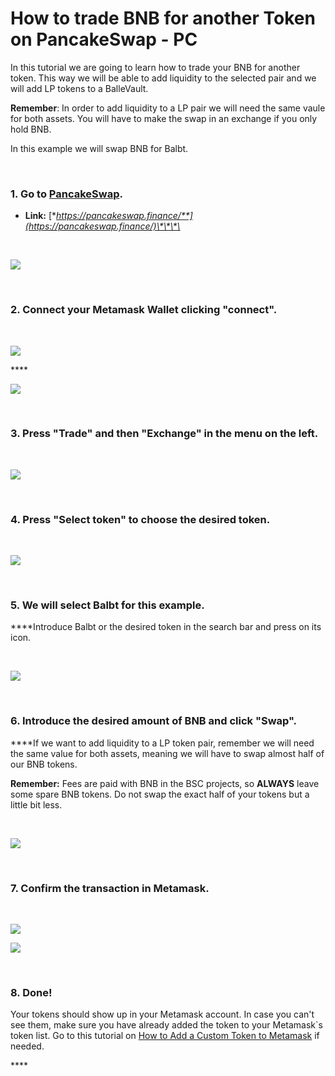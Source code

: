 # How to trade BNB for another Token on PancakeSwap - PC

In this tutorial we are going to learn how to trade your BNB for another token. This way we will be able to add liquidity to the selected pair and we will add LP tokens to a BalleVault.

‌**Remember**: In order to add liquidity to a LP pair we will need the same vaule for both assets. You will have to make the swap in an exchange if you only hold BNB.

‌In this example we will swap BNB for Balbt.

**‌**

### **1. Go** t**o** [**PancakeSwap**](https://pancakeswap.finance/)**.**

* **Link:** [**https://pancakeswap.finance/**](https://pancakeswap.finance/)\*\*\*\*

**‌**

![](../../../../../.gitbook/assets/1%20%287%29.png)

**‌**

### **2. Connect your Metamask Wallet clicking "connect".**

**‌**

![](../../../../../.gitbook/assets/2%20%286%29.png)

\*\*\*\*

![](../../../../../.gitbook/assets/3%20%286%29.png)

**‌**

### **3. Press "Trade" and then "Exchange" in the menu on the left.**

**‌**

![](../../../../../.gitbook/assets/4%20%287%29.png)

**‌**

### **4. Press "Select token" to choose the desired token.**

**‌**

![](../../../../../.gitbook/assets/4.5.png)

**‌**

### **5. We will select Balbt for this example.**

**‌**Introduce Balbt or the desired token in the search bar and press on its icon.

**‌**

![](../../../../../.gitbook/assets/image%20%2810%29.png)

**‌**

### **6. Introduce the desired amount of BNB and click "Swap".**

**‌**If we want to add liquidity to a LP token pair, remember we will need the same value for both assets, meaning we will have to swap almost half of our BNB tokens.

**Remember:** Fees are paid with BNB in the BSC projects, so **ALWAYS** leave some spare BNB tokens. Do not swap the exact half of your tokens but a little bit less.

**‌**

![](../../../../../.gitbook/assets/image%20%2811%29.png)

**‌**

### **7. Confirm the transaction in Metamask.**

**‌**

![](../../../../../.gitbook/assets/image%20%2813%29.png)



![](../../../../../.gitbook/assets/image%20%288%29.png)

**‌**

### **8. Done!**

Your tokens should show up in your Metamask account. In case you can't see them, make sure you have already added the token to your Metamask\`s token list. Go to this tutorial on [How to Add a Custom Token to Metamask](../../set-up-metamask-wallet/how-to-add-a-custom-token-to-metamask.md) if needed.

\*\*\*\*





